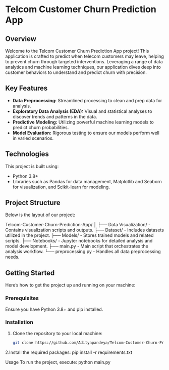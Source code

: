 # Telcom Customer Churn Prediction App

## Overview
Welcome to the Telcom Customer Churn Prediction App project! This application is crafted to predict when telecom customers may leave, helping to prevent churn through targeted interventions. Leveraging a range of data analytics and machine learning techniques, our application dives deep into customer behaviors to understand and predict churn with precision.

## Key Features
- **Data Preprocessing:** Streamlined processing to clean and prep data for analysis.
- **Exploratory Data Analysis (EDA):** Visual and statistical analyses to discover trends and patterns in the data.
- **Predictive Modeling:** Utilizing powerful machine learning models to predict churn probabilities.
- **Model Evaluation:** Rigorous testing to ensure our models perform well in varied scenarios.

## Technologies
This project is built using:
- Python 3.8+
- Libraries such as Pandas for data management, Matplotlib and Seaborn for visualization, and Scikit-learn for modeling.

## Project Structure
Below is the layout of our project:

Telcom-Customer-Churn-Prediction-App/ │ ├── Data Visualization/ - Contains visualization scripts and outputs. ├── Dataset/ - Includes datasets utilized in the project. ├── Models/ - Stores trained models and related scripts. ├── Notebooks/ - Jupyter notebooks for detailed analysis and model development. ├── main.py - Main script that orchestrates the analysis workflow. └── preprocessing.py - Handles all data preprocessing needs.




## Getting Started
Here’s how to get the project up and running on your machine:

### Prerequisites
Ensure you have Python 3.8+ and pip installed.

### Installation
1. Clone the repository to your local machine:
   ```sh
   git clone https://github.com/Adityapandeya/Telcom-Customer-Churn-Prediction-App.git

2.Install the required packages:
pip install -r requirements.txt

Usage
To run the project, execute:
python main.py

